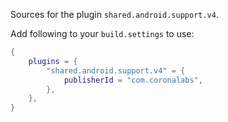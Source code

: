 Sources for the plugin `shared.android.support.v4`.

Add following to your `build.settings` to use:
```lua
{
    plugins = {
        "shared.android.support.v4" = {
            publisherId = "com.coronalabs",
        },
    },
}
```
